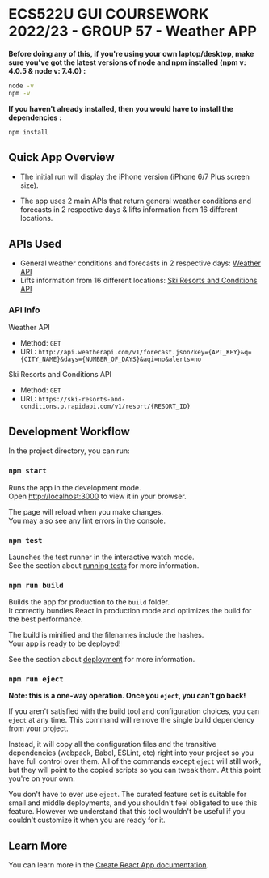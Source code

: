 # ECS522U GUI COURSEWORK 2022/23 - GROUP 57 - Weather APP


**Before doing any of this, if you're using your own laptop/desktop, make sure you've got the latest versions of node and npm installed (npm v: 4.0.5 & node v: 7.4.0) :**

```sh
node -v
npm -v
```

**If you haven't already installed, then you would have to install the dependencies :**

```sh
npm install
```

## Quick App Overview

- The initial run will display the iPhone version (iPhone 6/7 Plus screen size).

- The app uses 2 main APIs that return general weather conditions and forecasts in 2 respective days & lifts information from 16 different locations.

## APIs Used
- General weather conditions and forecasts in 2 respective days: [Weather API](https://www.weatherapi.com/)
- Lifts information from 16 different locations: [Ski Resorts and Conditions API](https://rapidapi.com/random-shapes-random-shapes-default/api/ski-resorts-and-conditions/)

### API Info

Weather API
* Method: `GET`
* URL: `http://api.weatherapi.com/v1/forecast.json?key={API_KEY}&q={CITY_NAME}&days={NUMBER_OF_DAYS}&aqi=no&alerts=no`

Ski Resorts and Conditions API
* Method: `GET`
* URL: `https://ski-resorts-and-conditions.p.rapidapi.com/v1/resort/{RESORT_ID}`

## Development Workflow

In the project directory, you can run:

### `npm start`

Runs the app in the development mode.\
Open [http://localhost:3000](http://localhost:3000) to view it in your browser.

The page will reload when you make changes.\
You may also see any lint errors in the console.

### `npm test`

Launches the test runner in the interactive watch mode.\
See the section about [running tests](https://facebook.github.io/create-react-app/docs/running-tests) for more information.

### `npm run build`

Builds the app for production to the `build` folder.\
It correctly bundles React in production mode and optimizes the build for the best performance.

The build is minified and the filenames include the hashes.\
Your app is ready to be deployed!

See the section about [deployment](https://facebook.github.io/create-react-app/docs/deployment) for more information.

### `npm run eject`

**Note: this is a one-way operation. Once you `eject`, you can't go back!**

If you aren't satisfied with the build tool and configuration choices, you can `eject` at any time. This command will remove the single build dependency from your project.

Instead, it will copy all the configuration files and the transitive dependencies (webpack, Babel, ESLint, etc) right into your project so you have full control over them. All of the commands except `eject` will still work, but they will point to the copied scripts so you can tweak them. At this point you're on your own.

You don't have to ever use `eject`. The curated feature set is suitable for small and middle deployments, and you shouldn't feel obligated to use this feature. However we understand that this tool wouldn't be useful if you couldn't customize it when you are ready for it.

## Learn More

You can learn more in the [Create React App documentation](https://facebook.github.io/create-react-app/docs/getting-started).
